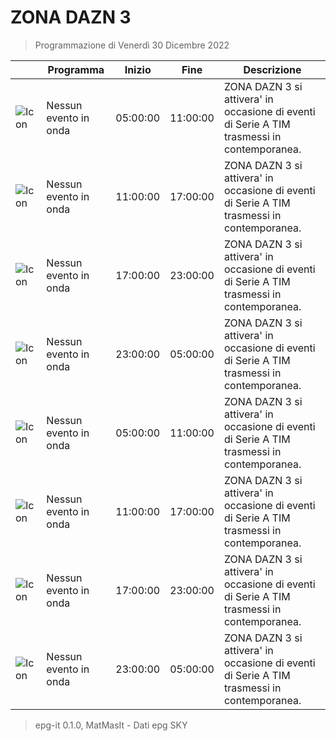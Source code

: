 # ZONA DAZN 3
> Programmazione di Venerdì 30 Dicembre 2022

||Programma|Inizio|Fine|Descrizione|
|---|---|---|---|---|
|![Icon](https://guidatv.sky.it/uuid/f0991778-6292-4296-ad4b-5723db1cc714/cover?md5ChecksumParam=290baf03a80c7aec58d960086d34c9bc&sid=681)|Nessun evento in onda|05:00:00|11:00:00|ZONA DAZN 3 si attivera&#039; in occasione di eventi di Serie A TIM trasmessi in contemporanea.
|![Icon](https://guidatv.sky.it/uuid/f0991778-6292-4296-ad4b-5723db1cc714/cover?md5ChecksumParam=290baf03a80c7aec58d960086d34c9bc&sid=681)|Nessun evento in onda|11:00:00|17:00:00|ZONA DAZN 3 si attivera&#039; in occasione di eventi di Serie A TIM trasmessi in contemporanea.
|![Icon](https://guidatv.sky.it/uuid/f0991778-6292-4296-ad4b-5723db1cc714/cover?md5ChecksumParam=290baf03a80c7aec58d960086d34c9bc&sid=681)|Nessun evento in onda|17:00:00|23:00:00|ZONA DAZN 3 si attivera&#039; in occasione di eventi di Serie A TIM trasmessi in contemporanea.
|![Icon](https://guidatv.sky.it/uuid/f0991778-6292-4296-ad4b-5723db1cc714/cover?md5ChecksumParam=290baf03a80c7aec58d960086d34c9bc&sid=681)|Nessun evento in onda|23:00:00|05:00:00|ZONA DAZN 3 si attivera&#039; in occasione di eventi di Serie A TIM trasmessi in contemporanea.
|![Icon](https://guidatv.sky.it/uuid/f0991778-6292-4296-ad4b-5723db1cc714/cover?md5ChecksumParam=290baf03a80c7aec58d960086d34c9bc&sid=681)|Nessun evento in onda|05:00:00|11:00:00|ZONA DAZN 3 si attivera&#039; in occasione di eventi di Serie A TIM trasmessi in contemporanea.
|![Icon](https://guidatv.sky.it/uuid/f0991778-6292-4296-ad4b-5723db1cc714/cover?md5ChecksumParam=290baf03a80c7aec58d960086d34c9bc&sid=681)|Nessun evento in onda|11:00:00|17:00:00|ZONA DAZN 3 si attivera&#039; in occasione di eventi di Serie A TIM trasmessi in contemporanea.
|![Icon](https://guidatv.sky.it/uuid/f0991778-6292-4296-ad4b-5723db1cc714/cover?md5ChecksumParam=290baf03a80c7aec58d960086d34c9bc&sid=681)|Nessun evento in onda|17:00:00|23:00:00|ZONA DAZN 3 si attivera&#039; in occasione di eventi di Serie A TIM trasmessi in contemporanea.
|![Icon](https://guidatv.sky.it/uuid/f0991778-6292-4296-ad4b-5723db1cc714/cover?md5ChecksumParam=290baf03a80c7aec58d960086d34c9bc&sid=681)|Nessun evento in onda|23:00:00|05:00:00|ZONA DAZN 3 si attivera&#039; in occasione di eventi di Serie A TIM trasmessi in contemporanea.



 > epg-it 0.1.0, MatMasIt - Dati epg SKY